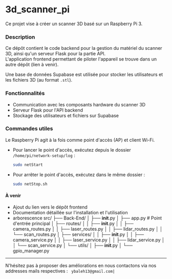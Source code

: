 # 3d_scanner_pi

Ce projet vise à créer un scanner 3D basé sur un Raspberry Pi 3.

### Description

Ce dépôt contient le code backend pour la gestion du matériel du scanner 3D, ainsi qu'un serveur Flask pour la partie API.  
L'application frontend permettant de piloter l'appareil se trouve dans un autre dépôt (lien à venir).

Une base de données Supabase est utilisée pour stocker les utilisateurs et les fichiers 3D (au format `.stl`).

### Fonctionnalités

- Communication avec les composants hardware du scanner 3D
- Serveur Flask pour l'API backend
- Stockage des utilisateurs et fichiers sur Supabase

### Commandes utiles

Le Raspberry Pi agit à la fois comme point d'accès (AP) et client Wi-Fi.

- Pour lancer le point d'accès, exécutez depuis le dossier `/home/pi/network-setup/log` :
  ```bash
  sudo netStart
  ```

- Pour arrêter le point d'accès, exécutez dans le même dossier :
  ```bash
  sudo netStop.sh
  ```

#### À venir

- Ajout du lien vers le dépôt frontend
- Documentation détaillée sur l'installation et l'utilisation
- arborescence
src/
├── Back-End/
│   ├── __init__.py
│   ├── app.py                # Point d'entrée principal
│   ├── routes/
│   │   ├── __init__.py
│   │   ├── camera_routes.py
│   │   ├── laser_routes.py
│   │   ├── lidar_routes.py
│   │   └── scan_routes.py
│   ├── services/
│   │   ├── __init__.py
│   │   ├── camera_service.py
│   │   ├── laser_service.py
│   │   ├── lidar_service.py
│   │   └── scan_service.py
│   └── utils/
│       ├── __init__.py
│       └── gpio_manager.py
---
N'hésitez pas à proposer des améliorations en nous contactons via nos addresses mails respectives :
``` ybaleh13@gmail.com|```